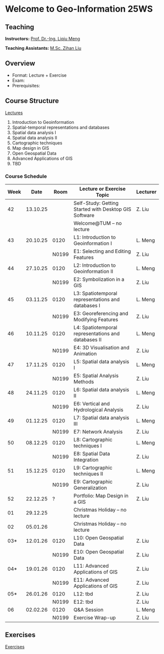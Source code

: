 # Welcome to Geo-Information 25WS

## Teaching
**Instructors:** [Prof. Dr.-Ing. Liqiu Meng](https://www.asg.ed.tum.de/lfk/team/members/liqiu-meng/)

**Teaching Assistants:** [M.Sc. Zihan Liu](http://asg.ed.tum.de/lfk/team/members/zihan-liu/)

## Overview
- Format: Lecture + Exercise
- Exam: 
- Prerequisites:


## Course Structure

[Lectures](../lectures/info_lec.md)
1. Introduction to Geoinformation
2. Spatial-temporal representations and databases
3. Spatial data analysis I
4. Spatial data analysis II
5. Cartographic techniques
6. Map design in GIS
7. Open Geospatial Data
8. Advanced Applications of GIS
9. TBD



### Course Schedule

| Week | Date     | Room   | Lecture or Exercise Topic                          | Lecturer |
|------|----------|--------|---------------------------------------------------|----------|
| 42   | 13.10.25 |        | Self-Study: Getting Started with Desktop GIS Software | Z. Liu   |
|      |          |        | Welcome@TUM – no lecture                          |          |
| 43   | 20.10.25 | 0120   | L1: Introduction to Geoinformation I              | L. Meng  |
|      |          | N0199  | E1: Selecting and Editing Features                | Z. Liu   |
| 44   | 27.10.25 | 0120   | L2: Introduction to Geoinformation II             | L. Meng  |
|      |          | N0199  | E2: Symbolization in a GIS                        | Z. Liu   |
| 45   | 03.11.25 | 0120   | L3: Spatiotemporal representations and databases I| L. Meng  |
|      |          | N0199  | E3: Georeferencing and Modifying Features         | Z. Liu   |
| 46   | 10.11.25 | 0120   | L4: Spatiotemporal representations and databases II| L. Meng |
|      |          | N0199  | E4: 3D Visualisation and Animation                | Z. Liu   |
| 47   | 17.11.25 | 0120   | L5: Spatial data analysis I                       | L. Meng  |
|      |          | N0199  | E5: Spatial Analysis Methods                      | Z. Liu   |
| 48   | 24.11.25 | 0120   | L6: Spatial data analysis II                      | L. Meng  |
|      |          | N0199  | E6: Vertical and Hydrological Analysis            | Z. Liu   |
| 49   | 01.12.25 | 0120   | L7: Spatial data analysis III                     | L. Meng  |
|      |          | N0199  | E7: Network Analysis                              | Z. Liu   |
| 50   | 08.12.25 | 0120   | L8: Cartographic techniques I                     | L. Meng  |
|      |          | N0199  | E8: Spatial Data Integration                      | Z. Liu   |
| 51   | 15.12.25 | 0120   | L9: Cartographic techniques II                    | L. Meng  |
|      |          | N0199  | E9: Cartographic Generalization                   | Z. Liu   |
| 52   | 22.12.25 | ?      | Portfolio: Map Design in a GIS                    | Z. Liu   |
| 01   | 29.12.25 |        | Christmas Holiday – no lecture                    |          |
| 02   | 05.01.26 |        | Christmas Holiday – no lecture                    |          |
| 03*  | 12.01.26 | 0120   | L10: Open Geospatial Data                         | Z. Liu   |
|      |          | N0199  | E10: Open Geospatial Data                         | Z. Liu   |
| 04*  | 19.01.26 | 0120   | L11: Advanced Applications of GIS                 | Z. Liu   |
|      |          | N0199  | E11: Advanced Applications of GIS                 | Z. Liu   |
| 05*  | 26.01.26 | 0120   | L12: tbd                                          | Z. Liu   |
|      |          | N0199  | E12: tbd                                          | Z. Liu   |
| 06   | 02.02.26 | 0120   | Q&A Session                                       | L. Meng  |
|      |          | N0199  | Exercise Wrap-up                                  | Z. Liu   |


## Exercises

[Exercises](../content/info_ex.md)
